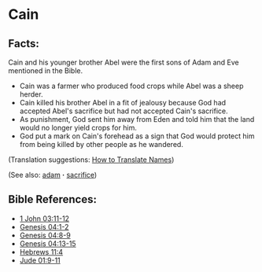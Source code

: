 # Cain #

## Facts: ##

Cain and his younger brother Abel were the first sons of Adam and Eve mentioned in the Bible.

* Cain was a farmer who produced food crops while Abel was a sheep herder.
* Cain killed his brother Abel in a fit of jealousy because God had accepted Abel's sacrifice but had not accepted Cain's sacrifice.
* As punishment, God sent him away from Eden and told him that the land would no longer yield crops for him.
* God put a mark on Cain's forehead as a sign that God would protect him from being killed by other people as he wandered.

(Translation suggestions: [How to Translate Names](https://git.door43.org/Door43/en-ta-translate-vol1/src/master/content/translate_names.md))

(See also: [adam](../other/adam.md) **·** [sacrifice](../other/sacrifice.md))

## Bible References: ##

* [1 John 03:11-12](https://door43.org/en/bible/notes/1jn/03/11)
* [Genesis 04:1-2](https://door43.org/en/bible/notes/gen/04/01)
* [Genesis 04:8-9](https://door43.org/en/bible/notes/gen/04/08)
* [Genesis 04:13-15](https://door43.org/en/bible/notes/gen/04/13)
* [Hebrews 11:4](https://door43.org/en/bible/notes/heb/11/04)
* [Jude 01:9-11](https://door43.org/en/bible/notes/jud/01/09)

